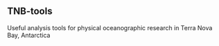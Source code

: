 ## TNB-tools

Useful analysis tools for physical oceanographic research in Terra Nova Bay, Antarctica
